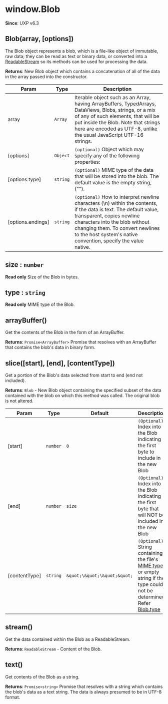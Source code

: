 
<a name="blob" id="blob"></a>

# window.Blob
**Since**: UXP v6.3  


<a name="new-blob-new" id="new-blob-new"></a>

## Blob(array, [options])
The Blob object represents a blob, which is a file-like object of immutable, raw data;
they can be read as text or binary data, or converted into a [ReadableStream](https://developer.mozilla.org/en-US/docs/Web/API/ReadableStream)
so its methods can be used for processing the data.

**Returns**: New Blob object which contains a concatenation of all of the data in the array passed into the constructor.  

| Param | Type | Description |
| --- | --- | --- |
| array | `Array` | Iterable object such as an Array, having ArrayBuffers, TypedArrays, DataViews, Blobs, strings, or a mix of any of such elements, that will be put inside the Blob. Note that strings here are encoded as UTF-8, unlike the usual JavaScript UTF-16 strings. |
| [options] | `Object` | `(optional)` Object which may specify any of the following properties: |
| [options.type] | `string` | `(optional)` MIME type of the data that will be stored into the blob. The default value is the empty string, (""). |
| [options.endings] | `string` | `(optional)` How to interpret newline characters (\n) within the contents, if the data is text. The default value, transparent, copies newline characters into the blob without changing them. To convert newlines to the host system's native convention, specify the value native. |



<a name="blob-size" id="blob-size"></a>

## size : `number`
**Read only**
Size of the Blob in bytes.



<a name="blob-type" id="blob-type"></a>

## type : `string`
**Read only**
MIME type of the Blob.



<a name="blob-arraybuffer" id="blob-arraybuffer"></a>

## arrayBuffer()
Get the contents of the Blob in the form of an ArrayBuffer.

**Returns**: `Promise<ArrayBuffer>` Promise that resolves with an ArrayBuffer that contains the blob's data in binary form.  


<a name="blob-slice" id="blob-slice"></a>

## slice([start], [end], [contentType])
Get a portion of the Blob's data selected from start to end (end not included).

**Returns**: `Blob` - New Blob object containing the specified subset of the data contained with the blob on which this method was called.
The original blob is not altered.  

| Param | Type | Default | Description |
| --- | --- | --- | --- |
| [start] | `number` | `0` | `(Optional)` Index into the Blob indicating the first byte to include in the new Blob |
| [end] | `number` | `size` | `(Optional)` Index into the Blob indicating the first byte that will NOT be included in the new Blob |
| [contentType] | `string` | `&quot;\&quot;\&quot;&quot;` | `(Optional)` String containing the file's [MIME type](https://developer.mozilla.org/en-US/docs/Glossary/MIME_type), or empty string if the type could not be determined. Refer [Blob.type](https://developer.mozilla.org/en-US/docs/Web/API/Blob/type#value) |



<a name="blob-stream" id="blob-stream"></a>

## stream()
Get the data contained within the Blob as a ReadableStream.

**Returns**: `ReadableStream` - Content of the Blob.  


<a name="blob-text" id="blob-text"></a>

## text()
Get contents of the Blob as a string.

**Returns**: `Promise<string>` Promise that resolves with a string which contains the blob's data as a text string.
The data is always presumed to be in UTF-8 format.  

  